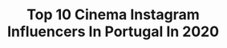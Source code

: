 ---
title: Top 10 Cinema Instagram Influencers In Portugal In 2020
description: >-
  Find top cinema Instagram influencers in Portugal in 2020. Most popular hashtags: #stayhome #cinematography #photographer #love.
platform: Instagram
profiles:
  - username: "kattysmagicalplanet"
    fullname: >-
      💫🌼 K a t t y  G i l 🌼💫
    location: "Portugal"
    followers: 2373
    engagement: 1213
    commentsToLikes: 0.093197
    id: ck8t62gbkc0620j784w47x3bj
    verified: false
    hashtags: "#loveyou, #covid19portugal, #cutecats, #catsandshoes"
  - username: "ricardo.carrico_oficial"
    fullname: >-
      Ricardo Carriço
    location: "Portugal"
    followers: 47475
    engagement: 306
    commentsToLikes: 0.042782
    id: ck6tq15hdotkf0j71bdcr7a3o
    verified: true
    hashtags: "#aniversario, #weekend, #bemestar, #poetas"
  - username: "anka_zhuravleva_arts"
    fullname: >-
      ⠀⠀⠀⠀⠀⠀⠀⠀⠀⠀⠀⠀⠀⠀⠀Anka Zhuravleva
    location: "Portugal"
    followers: 175463
    engagement: 201
    commentsToLikes: 0.021389
    id: ck0w4y3iv0z840i197nwmd0ff
    verified: false
    hashtags: "#onbooooooom, #bwlovers, #challenge, #insta"
  - username: "mercheromero.oficial"
    fullname: >-
      Merche Romero
    location: "Portugal"
    followers: 57169
    engagement: 135
    commentsToLikes: 0.039186
    id: ck5q4fow7ovrq0i117oi8rngz
    verified: false
    hashtags: "#directo, #pagina, #intamoment, #osquieromucho"
  - username: "masimmo"
    fullname: >-
      Márcia Simões
    location: "Portugal"
    followers: 18272
    engagement: 298
    commentsToLikes: 0.030872
    id: ck5zjwj0nie070i140pj0pjfj
    verified: false
    hashtags: "#bnw, #tumblr, #aesthetic, #selfie"
  - username: "untitled.save"
    fullname: >-
      Untitled
    location: "Portugal"
    followers: 13404
    engagement: 804
    commentsToLikes: 0.007443
    id: ck0u12fryvjyo0i19m58a4wbc
    verified: false
    hashtags: "#whitesquareart, #hollygolightly, #silverscreen, #realism"
  - username: "zepev"
    fullname: >-
      𝒁é 𝑽𝒊𝒍𝒂𝒔 𝑩𝒐𝒂𝒔
    location: "Portugal"
    followers: 7566
    engagement: 1655
    commentsToLikes: 0.045279
    id: ck5chd4djqjl90i11142i1xwn
    verified: false
    hashtags: "#sunset, #olho, #porto, #igersportugal"
  - username: "andrechaica"
    fullname: >-
      André Chaíça
    location: "Portugal"
    followers: 40025
    engagement: 427
    commentsToLikes: 0.107973
    id: ck0vz4vq97bht0i19ygdgfeoq
    verified: false
    hashtags: "#holanda, #liveinlevis, #smoothiebowl, #amsterdam"
  - username: "anneachim"
    fullname: >-
      Ana Achim
    location: "Portugal"
    followers: 11481
    engagement: 940
    commentsToLikes: 0.013858
    id: ck5hqkdgyt8vx0i115jx1s3qy
    verified: false
    hashtags: "#girls, #lisboaportugal, #algarveportugal, #bookstagrammer"
  - username: "vanlife_productions"
    fullname: >-
      Bruno Dias & Mariana Dias
    location: "Portugal"
    followers: 6299
    engagement: 1520
    commentsToLikes: 0.040686
    id: ck5zjhv55hme00i14nhw6gp20
    verified: false
    hashtags: "#watershots, #morningsession, #quarentine, #stayhealthy"
---